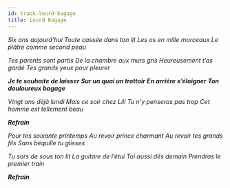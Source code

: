 ```yaml
---
id: track-lourd-bagage
title: Lourd Bagage
---
```


*Six ans aujourd’hui*
*Toute cassée dans ton lit*
*Les os en mille morceaux*
*Le plâtre comme second peau*

*Tes parents sont partis*
*De la chambre aux murs gris*
*Heureusement t’as gardé*
*Tes grands yeux pour pleurer*

*__Je te souhaite de laisser__*
*__Sur un quai un trottoir__*
*__En arrière s’éloigner__*
*__Ton douloureux bagage__*

*Vingt ans déjà lundi*
*Mais ce soir chez Lili*
*Tu n’y penseras pas trop*
*Cet homme est tellement beau*

*__Refrain__*

*Pour tes soixante printemps*
*Au revoir prince charmant*
*Au revoir tes grands fils*
*Sans béquille tu glisses*

*Tu sors de sous ton lit*
*La guitare de l’étui*
*Toi aussi dès demain*
*Prendras le premier train*

*__Refrain__*
